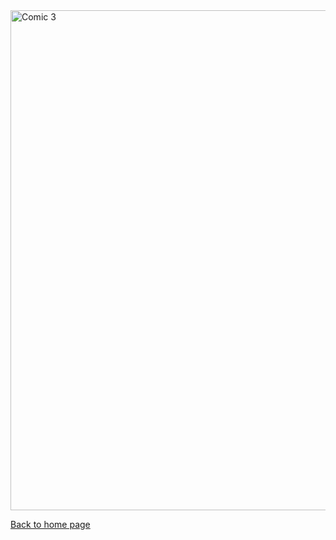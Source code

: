 <img src="https://nicolascuello.github.io/Stellar-MADE/images/comics_FR/comics_fr003.jpeg" alt="Comic 3" width="800"/>

[Back to home page](https://nicolascuello.github.io/Stellar-MADE/)